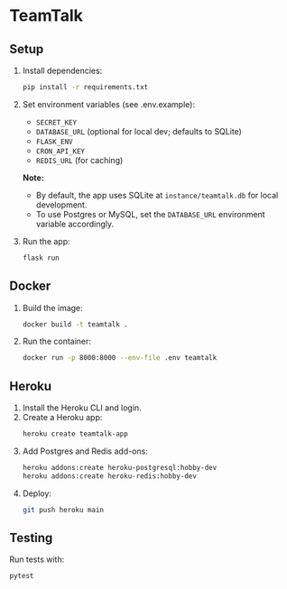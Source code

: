 # TeamTalk

## Setup

1. Install dependencies:
   ```bash
   pip install -r requirements.txt
   ```

2. Set environment variables (see .env.example):
   - `SECRET_KEY`
   - `DATABASE_URL` (optional for local dev; defaults to SQLite)
   - `FLASK_ENV`
   - `CRON_API_KEY`
   - `REDIS_URL` (for caching)

   **Note:**
   - By default, the app uses SQLite at `instance/teamtalk.db` for local development.
   - To use Postgres or MySQL, set the `DATABASE_URL` environment variable accordingly.

3. Run the app:
   ```bash
   flask run
   ```

## Docker

1. Build the image:
   ```bash
   docker build -t teamtalk .
   ```
2. Run the container:
   ```bash
   docker run -p 8000:8000 --env-file .env teamtalk
   ```

## Heroku

1. Install the Heroku CLI and login.
2. Create a Heroku app:
   ```bash
   heroku create teamtalk-app
   ```
3. Add Postgres and Redis add-ons:
   ```bash
   heroku addons:create heroku-postgresql:hobby-dev
   heroku addons:create heroku-redis:hobby-dev
   ```
4. Deploy:
   ```bash
   git push heroku main
   ```

## Testing

Run tests with:
```bash
pytest
``` 